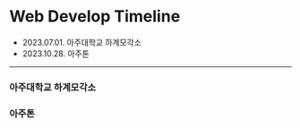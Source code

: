# Web Develop Timeline

- 2023.07.01. 아주대학교 하계모각소
- 2023.10.28. 아주톤

-------

### 아주대학교 하계모각소

### 아주톤

